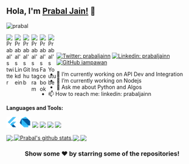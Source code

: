 ## Hola, I'm [Prabal Jain!](https://www.linkedin.com/in/prabaljainn/) 👋

<p align="left"> <img src="https://komarev.com/ghpvc/?username=prabaljainn&label=Profile Views&color=blue&style=plastic" alt="prabal" /> </p>

<a href="https://twitter.com/prabaljainn">
  <img align="left" alt="Prabal's twitter" width="22px" src="https://cdn.jsdelivr.net/npm/simple-icons@v3/icons/twitter.svg" />
</a>
<a href="https://linkedin.com/in/prabaljainn">
  <img align="left" alt="Prabal's Linkdein" width="22px" src="https://cdn.jsdelivr.net/npm/simple-icons@v3/icons/linkedin.svg" />
</a>
<a href="https://github.com/prabaljainn">
  <img align="left" alt="Prabal's Github" width="22px" src="https://cdn.jsdelivr.net/npm/simple-icons@v3/icons/github.svg" />
</a>

<a href="https://instagram.com/prabalj.exe/">
  <img align="left" alt="Prabal's Instagram" width="22px" src="https://cdn.jsdelivr.net/npm/simple-icons@v3/icons/instagram.svg" />
</a>
<a href="https://www.facebook.com/prabaljainn/">
  <img align="left" alt="Prabal's Facebook" width="22px" src="https://cdn.jsdelivr.net/npm/simple-icons@v3/icons/facebook.svg" />
</a>
<a href="https://www.youtube.com/channel/UCbDS3Z0ZmxtVc45j8BU92Zw">
  <img align="left" alt="Prabal's Youtube" width="22px" src="https://cdn.jsdelivr.net/npm/simple-icons@v3/icons/youtube.svg" />
</a>

<br/>
<br/>



[![Twitter: prabaljainn](https://img.shields.io/twitter/follow/prabaljainn?style=social)](https://twitter.com/prabaljainn)
[![Linkedin: prabaljainn](https://img.shields.io/badge/-prabaljainn-blue?style=flat-square&logo=Linkedin&logoColor=white&link=https://www.linkedin.com/in/imthepk/)](https://www.linkedin.com/in/prabaljainn/)
[![GitHub iampawan](https://img.shields.io/github/followers/prabaljainn?label=follow&style=social)](https://github.com/prabaljainn)


<!-- <b>GitHub Profile Visitor Counter</b>
<br><br>
![Visitor Count](https://profile-counter.glitch.me/{prabaljainn}/count.svg)
/> -->

- 🔭 I’m currently working on API Dev and Integration
- 🌱 I’m currently working on Nodejs
- 💬 Ask me about Python and Algos
- 📫 How to reach me: linkedin: prabaljainn



**Languages and Tools:**  

<code><img height="30" src="https://raw.githubusercontent.com/github/explore/80688e429a7d4ef2fca1e82350fe8e3517d3494d/topics/flutter/flutter.png"></code>
<code><img height="30" src="https://raw.githubusercontent.com/github/explore/80688e429a7d4ef2fca1e82350fe8e3517d3494d/topics/dart/dart.png"></code>
<code><img height="30" src="https://user-images.githubusercontent.com/62801988/132631615-f36cc3e6-cf1e-4b1a-b049-534676ef963d.png"></code>
<code><img height="30" src="https://user-images.githubusercontent.com/62801988/132631744-c7738d6f-030d-41f4-a08c-8c8e867956c2.png"></code>
<code><img height="30" src="https://user-images.githubusercontent.com/62801988/132631720-46795914-b8bb-42bb-adb8-b003b42e5108.png"></code>
<code><img height="30" src="https://user-images.githubusercontent.com/62801988/132631695-3cdfb6ec-e914-4bff-9bba-f170bc7180a1.png"></code>
<br>

<a href="https://github.com/prabaljainn">
  <img align="center" src="https://github-readme-stats.vercel.app/api/top-langs/?username=prabaljainn&theme=light&hide_langs_below=1" />
</a>
<a href="https://github.com/iampawan">
 <img align="center" src="https://github-readme-stats.vercel.app/api?username=prabaljainn&show_icons=true&theme=light&line_height=27" alt="Prabal's github stats"/>
</a>
<a href="https://github.com/prabaljainn/Linkedin-Connection-Bot">
  <img align="center" src="https://github-readme-stats.vercel.app/api/pin/?username=prabaljainn&repo=Linkedin-Connection-Bot&theme=light" />

</a>
<a href="https://github.com/prabaljainn/Personal-dsa-repo">
 <img align="center" src="https://github-readme-stats.vercel.app/api/pin/?username=prabaljainn&repo=Personal-dsa-repo&theme=light" />
</a>

<div align="center">

### Show some ❤️ by starring some of the repositories!

</div>

